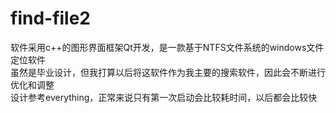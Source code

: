 # find-file2
软件采用c++的图形界面框架Qt开发，是一款基于NTFS文件系统的windows文件定位软件<br>
虽然是毕业设计，但我打算以后将这软件作为我主要的搜索软件，因此会不断进行优化和调整<br>
设计参考everything，正常来说只有第一次启动会比较耗时间，以后都会比较快
